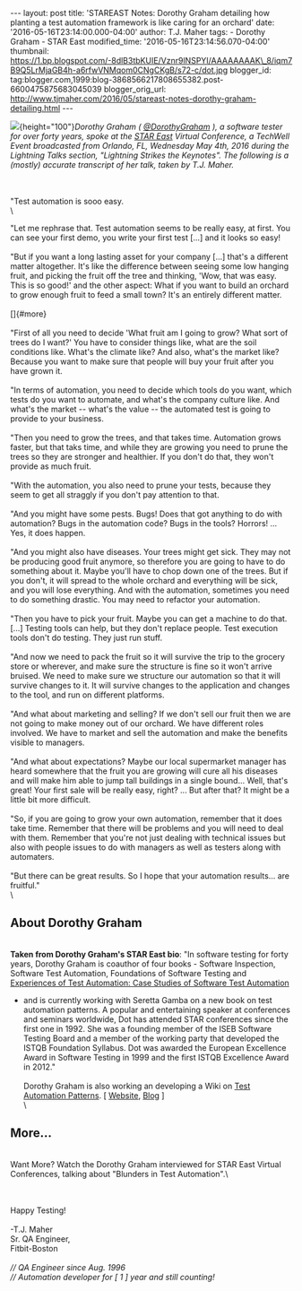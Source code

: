 \-\-- layout: post title: \'STAREAST Notes: Dorothy Graham detailing how
planting a test automation framework is like caring for an orchard\'
date: \'2016-05-16T23:14:00.000-04:00\' author: T.J. Maher tags: -
Dorothy Graham - STAR East modified\_time:
\'2016-05-16T23:14:56.070-04:00\' thumbnail:
https://1.bp.blogspot.com/-8dlB3tbKUIE/Vznr9lNSPYI/AAAAAAAAK\_8/iqm7B9Q5LrMjaGB4h-a6rfwVNMqom0CNgCKgB/s72-c/dot.jpg
blogger\_id:
tag:blogger.com,1999:blog-3868566217808655382.post-6600475875683045039
blogger\_orig\_url:
http://www.tjmaher.com/2016/05/stareast-notes-dorothy-graham-detailing.html
\-\--

<div>

![](https://1.bp.blogspot.com/-8dlB3tbKUIE/Vznr9lNSPYI/AAAAAAAAK_8/iqm7B9Q5LrMjaGB4h-a6rfwVNMqom0CNgCKgB/s320/dot.jpg){height="100"}*Dorothy
Graham ( [\@DorothyGraham](https://twitter.com/dorothygraham) ), a
software tester for over forty years, spoke at the [STAR
East](https://stareast.techwell.com/) Virtual Conference, a TechWell
Event broadcasted from Orlando, FL, Wednesday May 4th, 2016 during the
Lightning Talks section, \"Lightning Strikes the Keynotes\". The
following is a (mostly) accurate transcript of her talk, taken by T.J.
Maher.*

</div>

\
\
\"Test automation is sooo easy.\
\

<div>

\"Let me rephrase that. Test automation seems to be really easy, at
first. You can see your first demo, you write your first test \[\...\]
and it looks so easy!\
\
\"But if you want a long lasting asset for your company \[\...\] that\'s
a different matter altogether. It\'s like the difference between seeing
some low hanging fruit, and picking the fruit off the tree and thinking,
\'Wow, that was easy. This is so good!\' and the other aspect: What if
you want to build an orchard to grow enough fruit to feed a small town?
It\'s an entirely different matter.\
\
[]{#more}\
\
\"First of all you need to decide \'What fruit am I going to grow? What
sort of trees do I want?\' You have to consider things like, what are
the soil conditions like. What\'s the climate like? And also, what\'s
the market like? Because you want to make sure that people will buy your
fruit after you have grown it.\
\
\"In terms of automation, you need to decide which tools do you want,
which tests do you want to automate, and what\'s the company culture
like. And what\'s the market \-- what\'s the value \-- the automated
test is going to provide to your business.\
\
\"Then you need to grow the trees, and that takes time. Automation grows
faster, but that taks time, and while they are growing you need to prune
the trees so they are stronger and healthier. If you don\'t do that,
they won\'t provide as much fruit.\
\
\"With the automation, you also need to prune your tests, because they
seem to get all straggly if you don\'t pay attention to that.\
\
\"And you might have some pests. Bugs! Does that got anything to do with
automation? Bugs in the automation code? Bugs in the tools? Horrors!
\... Yes, it does happen.\
\
\"And you might also have diseases. Your trees might get sick. They may
not be producing good fruit anymore, so therefore you are going to have
to do something about it. Maybe you\'ll have to chop down one of the
trees. But if you don\'t, it will spread to the whole orchard and
everything will be sick, and you will lose everything. And with the
automation, sometimes you need to do something drastic. You may need to
refactor your automation.\
\
\"Then you have to pick your fruit. Maybe you can get a machine to do
that. \[\...\] Testing tools can help, but they don\'t replace people.
Test execution tools don\'t do testing. They just run stuff.\
\
\"And now we need to pack the fruit so it will survive the trip to the
grocery store or wherever, and make sure the structure is fine so it
won\'t arrive bruised. We need to make sure we structure our automation
so that it will survive changes to it. It will survive changes to the
application and changes to the tool, and run on different platforms.\
\
\"And what about marketing and selling? If we don\'t sell our fruit then
we are not going to make money out of our orchard. We have different
roles involved. We have to market and sell the automation and make the
benefits visible to managers.\
\
\"And what about expectations? Maybe our local supermarket manager has
heard somewhere that the fruit you are growing will cure all his
diseases and will make him able to jump tall buildings in a single
bound\... Well, that\'s great! Your first sale will be really easy,
right? \... But after that? It might be a little bit more difficult.\
\
\"So, if you are going to grow your own automation, remember that it
does take time. Remember that there will be problems and you will need
to deal with them. Remember that you\'re not just dealing with technical
issues but also with people issues to do with managers as well as
testers along with automaters.\
\
\"But there can be great results. So I hope that your automation
results\... are fruitful.\"\
\

About Dorothy Graham
--------------------

\
**Taken from Dorothy Graham\'s STAR East bio**: \"In software testing
for forty years, Dorothy Graham is coauthor of four books - Software
Inspection, Software Test Automation, Foundations of Software Testing
and [Experiences of Test Automation: Case Studies of Software Test
Automation](https://books.google.com/books/about/Experiences_of_Test_Automation.html?id=62pUzABIZSwC)
- and is currently working with Seretta Gamba on a new book on test
automation patterns. A popular and entertaining speaker at conferences
and seminars worldwide, Dot has attended STAR conferences since the
first one in 1992. She was a founding member of the ISEB Software
Testing Board and a member of the working party that developed the ISTQB
Foundation Syllabus. Dot was awarded the European Excellence Award in
Software Testing in 1999 and the first ISTQB Excellence Award in
2012.\"\
\
Dorothy Graham is also working an developing a Wiki on [Test Automation
Patterns](http://testautomationpatterns.wikispaces.com/). \[
[Website](http://www.dorothygraham.co.uk/),
[Blog](http://dorothygraham.blogspot.com/) \]\
\

More\...
--------

\
Want More? Watch the Dorothy Graham interviewed for STAR East Virtual
Conferences, talking about \"Blunders in Test Automation\".\

\
\
Happy Testing!\
\
-T.J. Maher\
Sr. QA Engineer,\
Fitbit-Boston\
\
*// QA Engineer since Aug. 1996\
// Automation developer for \[ 1 \] year and still counting!*

</div>
